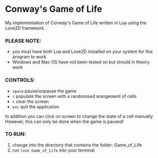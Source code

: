 # Conway's Game of Life

My implementation of Conway's Game of Life written in Lua using the Love2D framework.

### PLEASE NOTE: 
- you must have both Lua and Love2D installed on your system for this program to work
- Windows and Mac OS have not been tested on but should in theory work

### CONTROLS:
- `space` pause/unpause the game
- `r` populate the screen with a randomised arangement of cells 
- `c` clear the screen
- `esc` quit the application

In addition you can click on screen to change the state of a cell manually However, this can only be done when the game is paused!

### TO RUN:
1. change into the directory that contains the folder: Game_of_Life
2. run `love Game_of_Life` into your terminal
